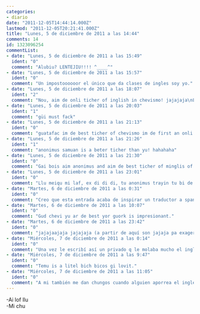 ```yaml
---
categories:
- diario
date: "2011-12-05T14:44:14.000Z"
lastmod: "2011-12-05T20:21:41.000Z"
title: "Lunes, 5 de diciembre de 2011 a las 14:44"
comments: 14
id: 1323096254
commentList:
- date: "Lunes, 5 de diciembre de 2011 a las 15:49"
  ident: "0"
  comment: "Alubiu? LENTEJIU!!!! ^____^"
- date: "Lunes, 5 de diciembre de 2011 a las 15:57"
  ident: "0"
  comment: "Un impostoooooor el único que da clases de ingles soy yo."
- date: "Lunes, 5 de diciembre de 2011 a las 18:07"
  ident: "2"
  comment: "Nou, aim de onli ticher of inglish in chevismo! jajajaja\nLof for al pipol in de guorld."
- date: "Lunes, 5 de diciembre de 2011 a las 20:03"
  ident: "1"
  comment: "güi must fack"
- date: "Lunes, 5 de diciembre de 2011 a las 21:13"
  ident: "0"
  comment: "guatafac im de best ticher of chevismo im de first an onli tru ticher."
- date: "Lunes, 5 de diciembre de 2011 a las 21:26"
  ident: "1"
  comment: "anonimus samuan is a beter ticher than yu! hahahaha"
- date: "Lunes, 5 de diciembre de 2011 a las 21:30"
  ident: "0"
  comment: "Gai bois aim anonimus and aim de best ticher of minglis of dat iunivers"
- date: "Lunes, 5 de diciembre de 2011 a las 23:01"
  ident: "0"
  comment: "Llu meiqu mi laf, ex di di di, tu anonimus trayin tu bi de guorst inglis gruaiter. Ai cud du de seim güiz de fonetic sains if ai jad dem in mai quibourd. Guat if güi trai güiz espanis langüich?"
- date: "Martes, 6 de diciembre de 2011 a las 0:31"
  ident: "0"
  comment: "Creo que esta entrada acaba de inspirar un traductor a spanglish jaja\n\nMe pondre con ello"
- date: "Martes, 6 de diciembre de 2011 a las 10:07"
  ident: "0"
  comment: "Gud chevi yu ar de best yor guork is impresionant."
- date: "Martes, 6 de diciembre de 2011 a las 23:42"
  ident: "0"
  comment: "jajajaajaja jajajaja (a partir de aquí son jajaja pa exagerar) jajajajajajajajaja"
- date: "Miércoles, 7 de diciembre de 2011 a las 0:14"
  ident: "0"
  comment: "Una vez le escribí así un privado q le molaba mucho el inglés y q lo estudiaba en academia y tenia noseq nivelazo... y casi le da un xungo xDDDD"
- date: "Miércoles, 7 de diciembre de 2011 a las 9:47"
  ident: "0"
  comment: "Temu is a litel bich bicos gi lovit."
- date: "Miércoles, 7 de diciembre de 2011 a las 11:05"
  ident: "0"
  comment: "A mi también me dan chungos cuando alguien aporrea el inglés, pero lo que mola hacer el cabra qué?\n\nGüi güis llu a merri crismas, güi güis llu a merri crismas, güi güis llu a merri crismas an a japi nu lliear. Gud tinins güi brin tu llu an llour kin, güi güis llu a merri crismas an a japi nu lliear."
---
```


-Ai lof llu  
-Mi chu